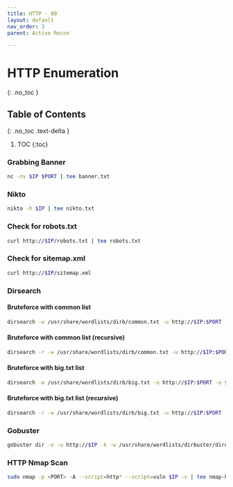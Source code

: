 ```yaml
---
title: HTTP - 80
layout: default
nav_order: 3
parent: Active Recon

---
```


# HTTP Enumeration
{: .no_toc }

## Table of Contents
{: .no_toc .text-delta }
1. TOC
{:toc}

### Grabbing Banner
```bash
nc -nv $IP $PORT | tee banner.txt
```
### Nikto
```bash
nikto -h $IP | tee nikto.txt
```
### Check for robots.txt
```bash
curl http://$IP/robots.txt | tee robots.txt
```
### Check for sitemap.xml
```bash
curl http://$IP/sitemap.xml
```

### Dirsearch
#### Bruteforce with common list
```bash
dirsearch -w /usr/share/wordlists/dirb/common.txt -u http://$IP:$PORT -o $PWD/dirsearch.txt
```
#### Bruteforce with common list (recursive)
```bash
dirsearch -r -w /usr/share/wordlists/dirb/common.txt -u http://$IP:$PORT -o $PWD/dirsearch.txt
```
#### Bruteforce with big.txt list
```bash
dirsearch -w /usr/share/wordlists/dirb/big.txt -u http://$IP:$PORT -o $PWD/dirsearch.txt
```
#### Bruteforce with big.txt list (recursive)
```bash
dirsearch -r -w /usr/share/wordlists/dirb/big.txt -u http://$IP:$PORT -o $PWD/dirsearch.txt
```
### Gobuster
```bash
gobuster dir -e -u http://$IP -k -w /usr/share/wordlists/dirbuster/directory-list-lowercase-2.3-medium.txt -o gobuster.txt
```

### HTTP Nmap Scan
```bash
sudo nmap -p <PORT> -A --script=http* --script=vuln $IP -v | tee nmap-http.txt
```